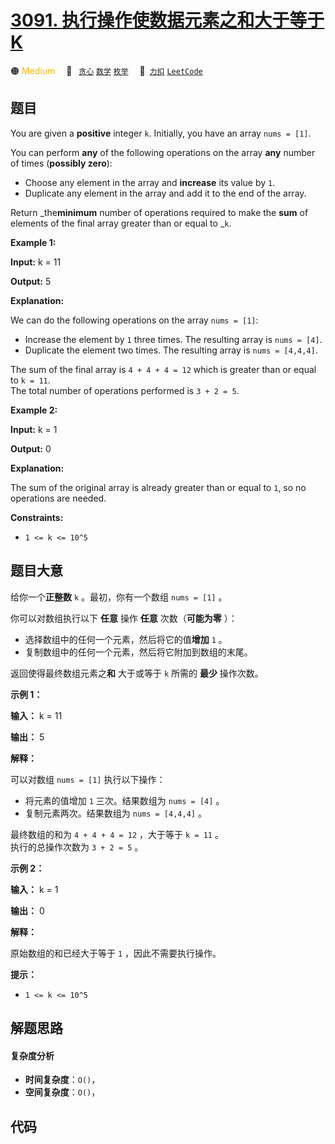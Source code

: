 # [3091. 执行操作使数据元素之和大于等于 K](https://2xiao.github.io/leetcode-js/problem/3091.html)

🟠 <font color=#ffb800>Medium</font>&emsp; 🔖&ensp; [`贪心`](/tag/greedy.md) [`数学`](/tag/math.md) [`枚举`](/tag/enumeration.md)&emsp; 🔗&ensp;[`力扣`](https://leetcode.cn/problems/apply-operations-to-make-sum-of-array-greater-than-or-equal-to-k) [`LeetCode`](https://leetcode.com/problems/apply-operations-to-make-sum-of-array-greater-than-or-equal-to-k)

## 题目

You are given a **positive** integer `k`. Initially, you have an array `nums =
[1]`.

You can perform **any** of the following operations on the array **any**
number of times (**possibly zero**):

  * Choose any element in the array and **increase** its value by `1`.
  * Duplicate any element in the array and add it to the end of the array.

Return _the**minimum** number of operations required to make the **sum** of
elements of the final array greater than or equal to _`k`.



**Example 1:**

**Input:** k = 11

**Output:** 5

**Explanation:**

We can do the following operations on the array `nums = [1]`:

  * Increase the element by `1` three times. The resulting array is `nums = [4]`.
  * Duplicate the element two times. The resulting array is `nums = [4,4,4]`.

The sum of the final array is `4 + 4 + 4 = 12` which is greater than or equal
to `k = 11`.  
The total number of operations performed is `3 + 2 = 5`.

**Example 2:**

**Input:** k = 1

**Output:** 0

**Explanation:**

The sum of the original array is already greater than or equal to `1`, so no
operations are needed.



**Constraints:**

  * `1 <= k <= 10^5`


## 题目大意

给你一个**正整数** `k` 。最初，你有一个数组 `nums = [1]` 。

你可以对数组执行以下 **任意** 操作 **任意** 次数（**可能为零** ）：

  * 选择数组中的任何一个元素，然后将它的值**增加** `1` 。
  * 复制数组中的任何一个元素，然后将它附加到数组的末尾。

返回使得最终数组元素之**和** 大于或等于 `k` 所需的 **最少** 操作次数。



**示例 1：**

**输入：** k = 11

**输出：** 5

**解释：**

可以对数组 `nums = [1]` 执行以下操作：

  * 将元素的值增加 `1` 三次。结果数组为 `nums = [4]` 。
  * 复制元素两次。结果数组为 `nums = [4,4,4]` 。

最终数组的和为 `4 + 4 + 4 = 12` ，大于等于 `k = 11` 。  
执行的总操作次数为 `3 + 2 = 5` 。

**示例 2：**

**输入：** k = 1

**输出：** 0

**解释：**

原始数组的和已经大于等于 `1` ，因此不需要执行操作。



**提示：**

  * `1 <= k <= 10^5`


## 解题思路

#### 复杂度分析

- **时间复杂度**：`O()`，
- **空间复杂度**：`O()`，

## 代码

```javascript

```